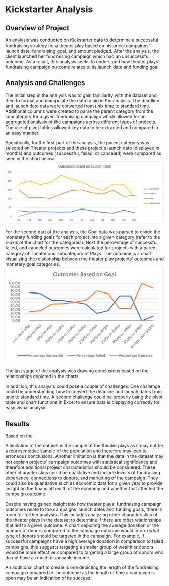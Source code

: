 # Kickstarter Analysis
## Overview of Project 
An analysis was conducted on Kickstarter data to determine a successful fundraising strategy for a theater play based on historical campaigns' launch date, fundraising goal, and amount pledged.   After the analysis, the client launched her fundraising campaign which had an unsuccessful outcome.  As a result, this analysis seeks to understand how theater plays' fundraising campaign outcome relates to its launch date and funding goal.
## Analysis and Challenges
The initial step in the analysis was to gain familiarity with the dataset and then to format and manipulate the data to aid in the analysis. The deadline and launch date data were converted from unix time to standard time.  Additional columns were created to parse the parent category from the subcategory for a given fundraising campaign which allowed for an aggregated analysis of the campaigns across different types of projects. The use of pivot tables allowed key data to be extracted and compared in an easy manner.  

Specifically, for the first part of the analysis, the parent category was selected on Theater projects and these project's launch date (displayed in months) and outcomes (successful, failed, or canceled) were compared as seen in the chart below.
![Theater Outcomes by Launch Date](Outcome%20Based%20on%20Launch%20Date.png)

For the second part of the analysis, the Goal data was parsed to divide the monetary funding goals for each project into a given category (refer to the x-axis of the chart for the categories).  Next the percentage of successful, failed, and canceled outcomes were calculated for projects with a parent category of Theater and subcategory of Plays.  The outcome is a chart visualizing the relationship between the theater play projects' outcomes and monetary goal categories.
![Outcomes Based on Goals](Outcomes_vs_Goals.png)

The last stage of the analysis was drawing conclusions based on the relationships depicted in the charts.  

In addition, this analysis could pose a couple of challenges: One challenge could be understanding how to convert the deadline and launch dates from unix to standard time. A second challenge could be properly using the pivot table and chart functions in Excel to ensure data is displaying correctly for easy visual analysis. 

## Results
Based on the 

A limitation of the dataset is the sample of the theater plays as it may not be a representative sample of the population and therefore may lead to erroneous conclusions.  Another limitation is that the data in the dataset may not explain projects' campaign outcomes with statistical significance and therefore additional project characteristics should be considered.  These other characteristics could be qualitative and include level's of fundraising experience, connections to donors, and marketing of the campaign. They could also be quantiative such as economic data for a given year to provide insight on the financial health of the economy and whether that affected the campaign outcome.    

Despite having gained insight into how theater plays' fundraising campaign outcomes relate to the campaigns' launch dates and funding goals, there is room for further analysis.  This includes analyzing other characteristics of the theater plays in the dataset to determine if there are other relationships that led to a given outcome. A chart depicting the average donation or the number of donors compared to the campaign outcome would inform what type of donors should be targeted in the campaign.  For example, if successful campaigns have a high average donation in comparison to failed campaigns, this suggests targeting a smaller group of wealthier donors would be more effective compared to targeting a large group of donors who do not have as much disposable income. 

An additional chart to create is one depicting the length of the fundraising campaign comapred to the outcome as the length of time a campaign is open may be an indication of its success. 

